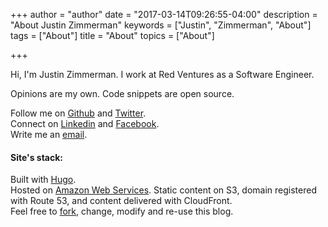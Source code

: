+++
author = "author"
date = "2017-03-14T09:26:55-04:00"
description = "About Justin Zimmerman"
keywords = ["Justin", "Zimmerman", "About"]
tags = ["About"]
title = "About"
topics = ["About"]

+++

Hi, I'm Justin Zimmerman. I work at Red Ventures as a Software Engineer.

Opinions are my own. Code snippets are open source.

Follow me on [Github](https://github.com/jrzimmerman) and [Twitter](https://twitter.com/justzimmerman).<br>
Connect on [Linkedin](https://www.linkedin.com/in/justinrzimmerman) and [Facebook](https://www.facebook.com/JustinRichardZimmerman).<br>
Write me an [email](mailto:justin.richard.zimmerman@gmail.com).

#### Site's stack:

Built with [Hugo](http://gohugo.io/).
<br>Hosted on [Amazon Web Services](https://aws.amazon.com/). Static content on S3, domain registered with Route 53, and content delivered with CloudFront. 
<br>Feel free to [fork](https://github.com/jrzimmerman/justinzimmerman.net), change, modify and re-use this blog.
